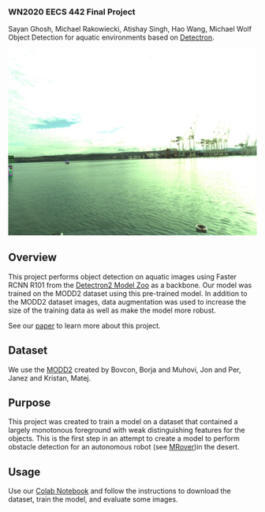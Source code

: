 ### WN2020 EECS 442 Final Project
Sayan Ghosh, Michael Rakowiecki, Atishay Singh, Hao Wang, Michael Wolf
Object Detection for aquatic environments based on [Detectron](https://github.com/facebookresearch/Detectron/).

<div align="center">
  <img src="https://github.com/wolfm/Obstacle-Detection-442/blob/master/baseline_800iter_custom_coco_eval_image1.png?raw=true"/>
</div>

## Overview
This project performs object detection on aquatic images using Faster RCNN R101 from the 
[Detectron2 Model Zoo](https://github.com/facebookresearch/detectron2/blob/master/MODEL_ZOO.md) as a backbone. 
Our model was trained on the MODD2 dataset using this pre-trained model. In addition to the MODD2 dataset images, data augmentation was 
used to increase the size of the training data as well as make the model more robust.

See our [paper](https://github.com/wolfm/Obstacle-Detection-442)
to learn more about this project.

## Dataset

We use the [MODD2](https://box.vicos.si/borja/viamaro/index.html) created by Bovcon, Borja and Muhovi, Jon and Per, Janez and Kristan, Matej.

## Purpose

This project was created to train a model on a dataset that contained a largely monotonous foreground with weak distinguishing features for the
objects. This is the first step in an attempt to create a model to perform obstacle detection for an autonomous robot (see [MRover](https://mrover.org/))in the desert.

## Usage

Use our [Colab Notebook](https://colab.research.google.com/drive/16jcaJoc6bCFAQ96jDe2HwtXj7BMD_-m5) and follow the instructions to download the dataset, 
train the model, and evaluate some images.